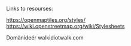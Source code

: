 Links to resourses:

https://openmaptiles.org/styles/
https://wiki.openstreetmap.org/wiki/Stylesheets


Domänideér
walkidiotwalk.com
